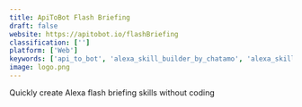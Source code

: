 ```yaml
---
title: ApiToBot Flash Briefing
draft: false 
website: https://apitobot.io/flashBriefing
classification: ['']
platform: ['Web']
keywords: ['api_to_bot', 'alexa_skill_builder_by_chatamo', 'alexa_skill_kit', 'alexa_skill_store', 'alexa_for_business', 'amazon_blueprints', 'astra', 'ava', 'bottalk', 'echosim', 'gordon_ramsay_on_alexa', 'hey_siri', 'how_to_build_alexa_skills', 'influvoice', 'jovo', 'lexi', 'lovely_notes_alexa_skill', 'ok_google', 'pixfood', 'product_discovery', 'shortcut_wolf', 'smart_speaker_designs', 'upstage360']
image: logo.png
---
```

Quickly create Alexa flash briefing skills without coding